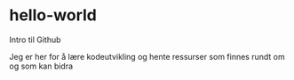 # hello-world
Intro til Github

Jeg er her for å lære kodeutvikling og hente ressurser som finnes rundt om og som kan bidra
